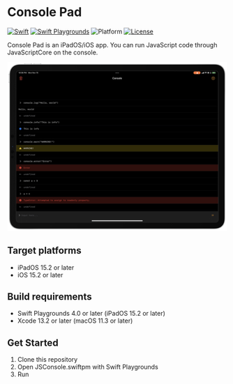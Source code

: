 # Console Pad

[![Swift](https://img.shields.io/badge/Swift-5.5-orange.svg)](https://www.swift.org)
[![Swift Playgrounds](https://img.shields.io/badge/Swift%20Playgrounds-4.0-orange.svg)](https://itunes.apple.com/jp/app/swift-playgrounds/id908519492)
![Platform](https://img.shields.io/badge/platform-ipados-lightgrey.svg)
[![License](https://img.shields.io/github/license/kkk669/ConsolePad.swiftpm.svg)](LICENSE.txt)

Console Pad is an iPadOS/iOS app. You can run JavaScript code through JavaScriptCore on the console.

<img src="./screenshot.png" alt="screenshot" width="640">

## Target platforms

- iPadOS 15.2 or later
- iOS 15.2 or later

## Build requirements

- Swift Playgrounds 4.0 or later (iPadOS 15.2 or later)
- Xcode 13.2 or later (macOS 11.3 or later)

## Get Started

1. Clone this repository
2. Open JSConsole.swiftpm with Swift Playgrounds
3. Run
